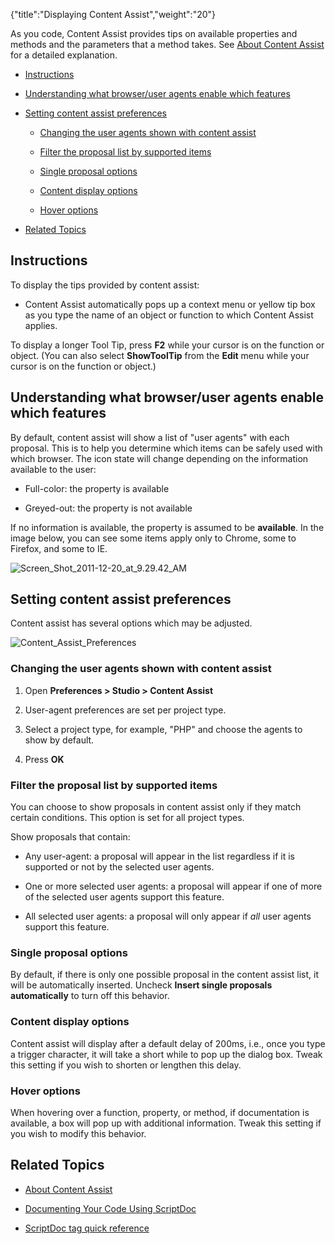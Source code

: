 {"title":"Displaying Content Assist","weight":"20"}

As you code, Content Assist provides tips on available properties and methods and the parameters that a method takes. See [About Content Assist](/docs/appc/Axway_Appcelerator_Studio/Axway_Appcelerator_Studio_Guide/Basic_Concepts/Content_Assist/About_Content_Assist/) for a detailed explanation.

* [Instructions](#instructions)

* [Understanding what browser/user agents enable which features](#understanding-what-browser/user-agents-enable-which-features)

* [Setting content assist preferences](#setting-content-assist-preferences)

    * [Changing the user agents shown with content assist](#changing-the-user-agents-shown-with-content-assist)

    * [Filter the proposal list by supported items](#filter-the-proposal-list-by-supported-items)

    * [Single proposal options](#single-proposal-options)

    * [Content display options](#content-display-options)

    * [Hover options](#hover-options)

* [Related Topics](#related-topics)

## Instructions

To display the tips provided by content assist:

* Content Assist automatically pops up a context menu or yellow tip box as you type the name of an object or function to which Content Assist applies.

To display a longer Tool Tip, press **F2** while your cursor is on the function or object. (You can also select **ShowToolTip** from the **Edit** menu while your cursor is on the function or object.)

## Understanding what browser/user agents enable which features

By default, content assist will show a list of "user agents" with each proposal. This is to help you determine which items can be safely used with which browser. The icon state will change depending on the information available to the user:

* Full-color: the property is available

* Greyed-out: the property is not available

If no information is available, the property is assumed to be **available**. In the image below, you can see some items apply only to Chrome, some to Firefox, and some to IE.

![Screen_Shot_2011-12-20_at_9.29.42_AM](/Images/appc/download/attachments/30083298/Screen_Shot_2011-12-20_at_9.29.42_AM.png)

## Setting content assist preferences

Content assist has several options which may be adjusted.

![Content_Assist_Preferences](/Images/appc/download/attachments/30083298/Content_Assist_Preferences.png)

### Changing the user agents shown with content assist

1. Open **Preferences > Studio > Content Assist**

2. User-agent preferences are set per project type.

3. Select a project type, for example, "PHP" and choose the agents to show by default.

4. Press **OK**

### Filter the proposal list by supported items

You can choose to show proposals in content assist only if they match certain conditions. This option is set for all project types.

Show proposals that contain:

* Any user-agent: a proposal will appear in the list regardless if it is supported or not by the selected user agents.

* One or more selected user agents: a proposal will appear if one of more of the selected user agents support this feature.

* All selected user agents: a proposal will only appear if _all_ user agents support this feature.

### Single proposal options

By default, if there is only one possible proposal in the content assist list, it will be automatically inserted. Uncheck **Insert single proposals automatically** to turn off this behavior.

### Content display options

Content assist will display after a default delay of 200ms, i.e., once you type a trigger character, it will take a short while to pop up the dialog box. Tweak this setting if you wish to shorten or lengthen this delay.

### Hover options

When hovering over a function, property, or method, if documentation is available, a box will pop up with additional information. Tweak this setting if you wish to modify this behavior.

## Related Topics

* [About Content Assist](/docs/appc/Axway_Appcelerator_Studio/Axway_Appcelerator_Studio_Guide/Basic_Concepts/Content_Assist/About_Content_Assist/)

* [Documenting Your Code Using ScriptDoc](/docs/appc/Axway_Appcelerator_Studio/Axway_Appcelerator_Studio_Guide/Web_Development/JavaScript_Development/Documenting_Code/Documenting_Your_Code_Using_ScriptDoc/)

* [ScriptDoc tag quick reference](/docs/appc/Axway_Appcelerator_Studio/Axway_Appcelerator_Studio_Guide/Web_Development/JavaScript_Development/ScriptDoc_tag_quick_reference/)
